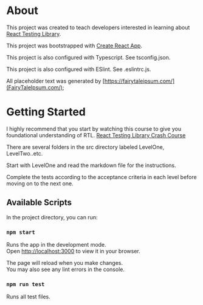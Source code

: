 # About

This project was created to teach developers interested in learning about [React Testing Library](https://testing-library.com/docs/).

This project was bootstrapped with [Create React App](https://github.com/facebook/create-react-app).

This project is also configured with Typescript. See tsconfig.json.

This project is also configured with ESlint. See .eslintrc.js.

All placeholder text was generated by [https://fairytaleipsum.com/](FairyTaleIpsum.com/);

# Getting Started

I highly recommend that you start by watching this course to give you foundational understanding of RTL. [React Testing Library Crash Course](https://www.youtube.com/watch?v=04BBgg8zgWo)

There are several folders in the src directory labeled LevelOne, LevelTwo..etc.

Start with LevelOne and read the markdown file for the instructions.

Complete the tests according to the acceptance criteria in each level before moving on to the next one.

## Available Scripts

In the project directory, you can run:

### `npm start`

Runs the app in the development mode.\
Open [http://localhost:3000](http://localhost:3000) to view it in your browser.

The page will reload when you make changes.\
You may also see any lint errors in the console.

### `npm run test`

Runs all test files.
